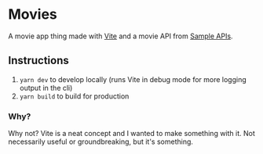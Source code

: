 # Movies
A movie app thing made with [Vite](https://github.com/vuejs/vite) and a movie API from [Sample APIs](https://sampleapis.com/movies/).

## Instructions
1. `yarn dev` to develop locally (runs Vite in debug mode for more logging output in the cli)
2. `yarn build` to build for production

### Why?
Why not? Vite is a neat concept and I wanted to make something with it. Not necessarily useful or groundbreaking, but it's something.
